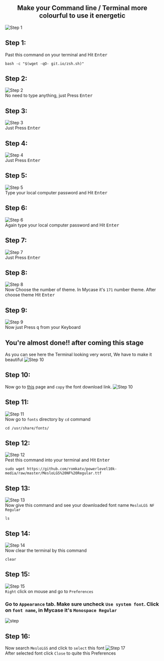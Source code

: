 <h2 align="center">Make your Command line / Terminal more colourful to use it energetic</h2>

![Step 1](images/show.png)

## Step 1:
Past this command on your terminal and Hit <kbd>Enter</kbd>

    bash -c "$(wget -qO- git.io/zsh.sh)"

## Step 2:
![Step 2](images/2.png)<br/>
No need to type anything, just Press <kbd>Enter</kbd>

## Step 3:
![Step 3](images/3.png)<br/>
Just Press <kbd>Enter</kbd>

## Step 4:
![Step 4](images/4.png)<br/>
Just Press <kbd>Enter</kbd>

## Step 5:
![Step 5](images/5.png)<br/>
Type your local computer password and Hit <kbd>Enter</kbd>

## Step 6:
![Step 6](images/6.png)<br/>
Again type your local computer password and Hit <kbd>Enter</kbd>

## Step 7:
![Step 7](images/7.png)<br/>
Just Press <kbd>Enter</kbd>

## Step 8:
![Step 8](images/8.png)<br/>
Now Choose the number of theme. In Mycase it's `171` number theme. After choose theme Hit <kbd>Enter</kbd>

## Step 9:
![Step 9](images/9.png)<br/>
Now just Press <kbd>q</kbd> from your Keyboard

## You're almost done!! after coming this stage
As you can see here the Terminal looking very worst, We have to make it beautiful
![Step 10](images/10-worst.png)<br/>

## Step 10:
Now go to [this](https://github.com/romkatv/powerlevel10k/blob/master/font.md) page and `copy` the font download link.
![Step 10](images/10-copy-link.png)

## Step 11:
![Step 11](images/11.png)<br/>
Now go to `fonts` directory by `cd` command

    cd /usr/share/fonts/

## Step 12:
![Step 12](images/12.png)<br/>
Pest this command into your terminal and Hit <kbd>Enter</kbd>

    sudo wget https://github.com/romkatv/powerlevel10k-media/raw/master/MesloLGS%20NF%20Regular.ttf

## Step 13:
![Step 13](images/13.png)<br/>
Now give this command and see your downloaded font name `MesloLGS NF Regular`

    ls

## Step 14:
![Step 14](images/14.png)<br/>
Now clear the terminal by this command

    clear

## Step 15:
![Step 15](images/15.png)<br/>
`Right` click on mouse and go to `Preferences`<br/>


### Go to `Appearance` tab. Make sure uncheck `Use system font`. Click on `font name`, in Mycase it's `Monospace Regular`<br/>
![step](images/16.png)


## Step 16:
Now search `MesloLGS` and click to `select` this font
![Step 17](images/17.png)<br/>
After selected font click `Close` to quite this Preferences